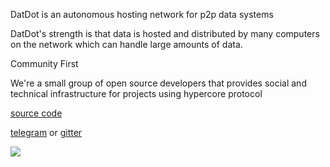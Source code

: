 DatDot is an autonomous hosting network for p2p data systems

DatDot's strength is that data is hosted and distributed by many computers on the network which can handle large amounts of data.

Community First

We're a small group of open source developers that provides social and technical infrastructure for projects using hypercore protocol

[source code](https://github.com/playproject-io)

[telegram](https://t.me/joinchat/CgTftxXJvp6iYayqDjP7lQ) or [gitter](https://gitter.im/playproject-io/community/)

![](https://i.imgur.com/oGPIbZQ.jpg)
